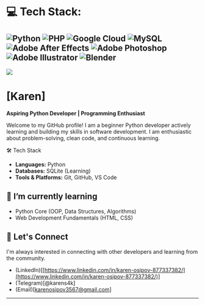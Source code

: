 # 💻 Tech Stack:
![Python](https://img.shields.io/badge/python-3670A0?style=for-the-badge&logo=python&logoColor=ffdd54) ![PHP](https://img.shields.io/badge/php-%23777BB4.svg?style=for-the-badge&logo=php&logoColor=white) ![Google Cloud](https://img.shields.io/badge/GoogleCloud-%234285F4.svg?style=for-the-badge&logo=google-cloud&logoColor=white) ![MySQL](https://img.shields.io/badge/mysql-4479A1.svg?style=for-the-badge&logo=mysql&logoColor=white) ![Adobe After Effects](https://img.shields.io/badge/Adobe%20After%20Effects-9999FF.svg?style=for-the-badge&logo=Adobe%20After%20Effects&logoColor=white) ![Adobe Photoshop](https://img.shields.io/badge/adobe%20photoshop-%2331A8FF.svg?style=for-the-badge&logo=adobe%20photoshop&logoColor=white) ![Adobe Illustrator](https://img.shields.io/badge/adobe%20illustrator-%23FF9A00.svg?style=for-the-badge&logo=adobe%20illustrator&logoColor=white) ![Blender](https://img.shields.io/badge/blender-%23F5792A.svg?style=for-the-badge&logo=blender&logoColor=white)
---
[![](https://visitcount.itsvg.in/api?id=KarenOsipov&icon=0&color=0)](https://visitcount.itsvg.in)

<!-- Proudly created with GPRM ( https://gprm.itsvg.in ) -->
# [Karen]

**Aspiring Python Developer | Programming Enthusiast**

Welcome to my GitHub profile! I am a beginner Python developer actively learning and building my skills in software development. I am enthusiastic about problem-solving, clean code, and continuous learning. 

🛠️ Tech Stack

*   **Languages:** Python
*   **Databases:** SQLite (Learning)
*   **Tools & Platforms:** Git, GitHub, VS Code

## 🌱 I’m currently learning

*   Python Core (OOP, Data Structures, Algorithms)
*   Web Development Fundamentals (HTML, CSS)

## 🤝 Let's Connect

I'm always interested in connecting with other developers and learning from the community.

*   (LinkedIn)[[https://www.linkedin.com/in/karen-osipov-877337382/](https://www.linkedin.com/in/karen-osipov-877337382/)]
*   (Telegram)[@karens4k]
*   (Email)[karenosipov3567@gmail.com]

---
